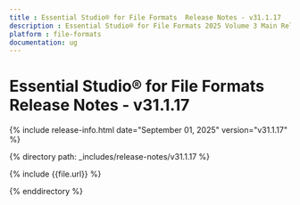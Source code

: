 ```yaml
---
title : Essential Studio® for File Formats  Release Notes - v31.1.17
description : Essential Studio® for File Formats 2025 Volume 3 Main Release Release Notes - v31.1.17
platform : file-formats
documentation: ug
---
```


# Essential Studio® for File Formats  Release Notes - v31.1.17

{% include release-info.html date="September 01, 2025"  version="v31.1.17" %}

{% directory path: _includes/release-notes/v31.1.17 %}

{% include {{file.url}} %}

{% enddirectory %}